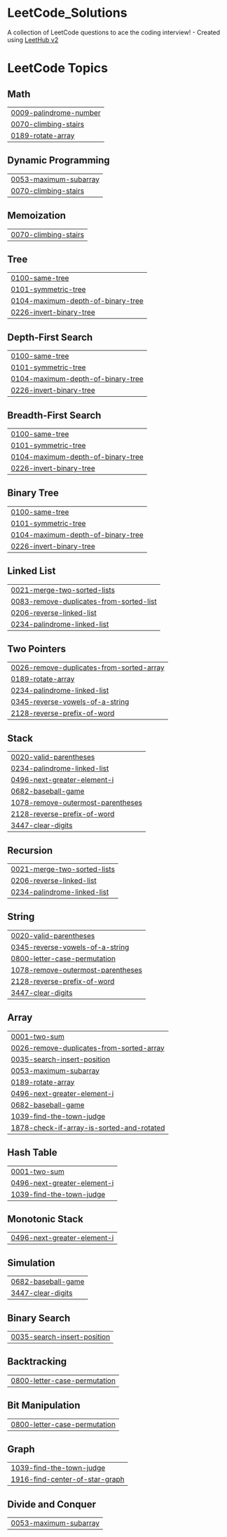 # LeetCode_Solutions
A collection of LeetCode questions to ace the coding interview! - Created using [LeetHub v2](https://github.com/arunbhardwaj/LeetHub-2.0)

<!---LeetCode Topics Start-->
# LeetCode Topics
## Math
|  |
| ------- |
| [0009-palindrome-number](https://github.com/anshpandey003/LeetCode_Solutions/tree/master/0009-palindrome-number) |
| [0070-climbing-stairs](https://github.com/anshpandey003/LeetCode_Solutions/tree/master/0070-climbing-stairs) |
| [0189-rotate-array](https://github.com/anshpandey003/LeetCode_Solutions/tree/master/0189-rotate-array) |
## Dynamic Programming
|  |
| ------- |
| [0053-maximum-subarray](https://github.com/anshpandey003/LeetCode_Solutions/tree/master/0053-maximum-subarray) |
| [0070-climbing-stairs](https://github.com/anshpandey003/LeetCode_Solutions/tree/master/0070-climbing-stairs) |
## Memoization
|  |
| ------- |
| [0070-climbing-stairs](https://github.com/anshpandey003/LeetCode_Solutions/tree/master/0070-climbing-stairs) |
## Tree
|  |
| ------- |
| [0100-same-tree](https://github.com/anshpandey003/LeetCode_Solutions/tree/master/0100-same-tree) |
| [0101-symmetric-tree](https://github.com/anshpandey003/LeetCode_Solutions/tree/master/0101-symmetric-tree) |
| [0104-maximum-depth-of-binary-tree](https://github.com/anshpandey003/LeetCode_Solutions/tree/master/0104-maximum-depth-of-binary-tree) |
| [0226-invert-binary-tree](https://github.com/anshpandey003/LeetCode_Solutions/tree/master/0226-invert-binary-tree) |
## Depth-First Search
|  |
| ------- |
| [0100-same-tree](https://github.com/anshpandey003/LeetCode_Solutions/tree/master/0100-same-tree) |
| [0101-symmetric-tree](https://github.com/anshpandey003/LeetCode_Solutions/tree/master/0101-symmetric-tree) |
| [0104-maximum-depth-of-binary-tree](https://github.com/anshpandey003/LeetCode_Solutions/tree/master/0104-maximum-depth-of-binary-tree) |
| [0226-invert-binary-tree](https://github.com/anshpandey003/LeetCode_Solutions/tree/master/0226-invert-binary-tree) |
## Breadth-First Search
|  |
| ------- |
| [0100-same-tree](https://github.com/anshpandey003/LeetCode_Solutions/tree/master/0100-same-tree) |
| [0101-symmetric-tree](https://github.com/anshpandey003/LeetCode_Solutions/tree/master/0101-symmetric-tree) |
| [0104-maximum-depth-of-binary-tree](https://github.com/anshpandey003/LeetCode_Solutions/tree/master/0104-maximum-depth-of-binary-tree) |
| [0226-invert-binary-tree](https://github.com/anshpandey003/LeetCode_Solutions/tree/master/0226-invert-binary-tree) |
## Binary Tree
|  |
| ------- |
| [0100-same-tree](https://github.com/anshpandey003/LeetCode_Solutions/tree/master/0100-same-tree) |
| [0101-symmetric-tree](https://github.com/anshpandey003/LeetCode_Solutions/tree/master/0101-symmetric-tree) |
| [0104-maximum-depth-of-binary-tree](https://github.com/anshpandey003/LeetCode_Solutions/tree/master/0104-maximum-depth-of-binary-tree) |
| [0226-invert-binary-tree](https://github.com/anshpandey003/LeetCode_Solutions/tree/master/0226-invert-binary-tree) |
## Linked List
|  |
| ------- |
| [0021-merge-two-sorted-lists](https://github.com/anshpandey003/LeetCode_Solutions/tree/master/0021-merge-two-sorted-lists) |
| [0083-remove-duplicates-from-sorted-list](https://github.com/anshpandey003/LeetCode_Solutions/tree/master/0083-remove-duplicates-from-sorted-list) |
| [0206-reverse-linked-list](https://github.com/anshpandey003/LeetCode_Solutions/tree/master/0206-reverse-linked-list) |
| [0234-palindrome-linked-list](https://github.com/anshpandey003/LeetCode_Solutions/tree/master/0234-palindrome-linked-list) |
## Two Pointers
|  |
| ------- |
| [0026-remove-duplicates-from-sorted-array](https://github.com/anshpandey003/LeetCode_Solutions/tree/master/0026-remove-duplicates-from-sorted-array) |
| [0189-rotate-array](https://github.com/anshpandey003/LeetCode_Solutions/tree/master/0189-rotate-array) |
| [0234-palindrome-linked-list](https://github.com/anshpandey003/LeetCode_Solutions/tree/master/0234-palindrome-linked-list) |
| [0345-reverse-vowels-of-a-string](https://github.com/anshpandey003/LeetCode_Solutions/tree/master/0345-reverse-vowels-of-a-string) |
| [2128-reverse-prefix-of-word](https://github.com/anshpandey003/LeetCode_Solutions/tree/master/2128-reverse-prefix-of-word) |
## Stack
|  |
| ------- |
| [0020-valid-parentheses](https://github.com/anshpandey003/LeetCode_Solutions/tree/master/0020-valid-parentheses) |
| [0234-palindrome-linked-list](https://github.com/anshpandey003/LeetCode_Solutions/tree/master/0234-palindrome-linked-list) |
| [0496-next-greater-element-i](https://github.com/anshpandey003/LeetCode_Solutions/tree/master/0496-next-greater-element-i) |
| [0682-baseball-game](https://github.com/anshpandey003/LeetCode_Solutions/tree/master/0682-baseball-game) |
| [1078-remove-outermost-parentheses](https://github.com/anshpandey003/LeetCode_Solutions/tree/master/1078-remove-outermost-parentheses) |
| [2128-reverse-prefix-of-word](https://github.com/anshpandey003/LeetCode_Solutions/tree/master/2128-reverse-prefix-of-word) |
| [3447-clear-digits](https://github.com/anshpandey003/LeetCode_Solutions/tree/master/3447-clear-digits) |
## Recursion
|  |
| ------- |
| [0021-merge-two-sorted-lists](https://github.com/anshpandey003/LeetCode_Solutions/tree/master/0021-merge-two-sorted-lists) |
| [0206-reverse-linked-list](https://github.com/anshpandey003/LeetCode_Solutions/tree/master/0206-reverse-linked-list) |
| [0234-palindrome-linked-list](https://github.com/anshpandey003/LeetCode_Solutions/tree/master/0234-palindrome-linked-list) |
## String
|  |
| ------- |
| [0020-valid-parentheses](https://github.com/anshpandey003/LeetCode_Solutions/tree/master/0020-valid-parentheses) |
| [0345-reverse-vowels-of-a-string](https://github.com/anshpandey003/LeetCode_Solutions/tree/master/0345-reverse-vowels-of-a-string) |
| [0800-letter-case-permutation](https://github.com/anshpandey003/LeetCode_Solutions/tree/master/0800-letter-case-permutation) |
| [1078-remove-outermost-parentheses](https://github.com/anshpandey003/LeetCode_Solutions/tree/master/1078-remove-outermost-parentheses) |
| [2128-reverse-prefix-of-word](https://github.com/anshpandey003/LeetCode_Solutions/tree/master/2128-reverse-prefix-of-word) |
| [3447-clear-digits](https://github.com/anshpandey003/LeetCode_Solutions/tree/master/3447-clear-digits) |
## Array
|  |
| ------- |
| [0001-two-sum](https://github.com/anshpandey003/LeetCode_Solutions/tree/master/0001-two-sum) |
| [0026-remove-duplicates-from-sorted-array](https://github.com/anshpandey003/LeetCode_Solutions/tree/master/0026-remove-duplicates-from-sorted-array) |
| [0035-search-insert-position](https://github.com/anshpandey003/LeetCode_Solutions/tree/master/0035-search-insert-position) |
| [0053-maximum-subarray](https://github.com/anshpandey003/LeetCode_Solutions/tree/master/0053-maximum-subarray) |
| [0189-rotate-array](https://github.com/anshpandey003/LeetCode_Solutions/tree/master/0189-rotate-array) |
| [0496-next-greater-element-i](https://github.com/anshpandey003/LeetCode_Solutions/tree/master/0496-next-greater-element-i) |
| [0682-baseball-game](https://github.com/anshpandey003/LeetCode_Solutions/tree/master/0682-baseball-game) |
| [1039-find-the-town-judge](https://github.com/anshpandey003/LeetCode_Solutions/tree/master/1039-find-the-town-judge) |
| [1878-check-if-array-is-sorted-and-rotated](https://github.com/anshpandey003/LeetCode_Solutions/tree/master/1878-check-if-array-is-sorted-and-rotated) |
## Hash Table
|  |
| ------- |
| [0001-two-sum](https://github.com/anshpandey003/LeetCode_Solutions/tree/master/0001-two-sum) |
| [0496-next-greater-element-i](https://github.com/anshpandey003/LeetCode_Solutions/tree/master/0496-next-greater-element-i) |
| [1039-find-the-town-judge](https://github.com/anshpandey003/LeetCode_Solutions/tree/master/1039-find-the-town-judge) |
## Monotonic Stack
|  |
| ------- |
| [0496-next-greater-element-i](https://github.com/anshpandey003/LeetCode_Solutions/tree/master/0496-next-greater-element-i) |
## Simulation
|  |
| ------- |
| [0682-baseball-game](https://github.com/anshpandey003/LeetCode_Solutions/tree/master/0682-baseball-game) |
| [3447-clear-digits](https://github.com/anshpandey003/LeetCode_Solutions/tree/master/3447-clear-digits) |
## Binary Search
|  |
| ------- |
| [0035-search-insert-position](https://github.com/anshpandey003/LeetCode_Solutions/tree/master/0035-search-insert-position) |
## Backtracking
|  |
| ------- |
| [0800-letter-case-permutation](https://github.com/anshpandey003/LeetCode_Solutions/tree/master/0800-letter-case-permutation) |
## Bit Manipulation
|  |
| ------- |
| [0800-letter-case-permutation](https://github.com/anshpandey003/LeetCode_Solutions/tree/master/0800-letter-case-permutation) |
## Graph
|  |
| ------- |
| [1039-find-the-town-judge](https://github.com/anshpandey003/LeetCode_Solutions/tree/master/1039-find-the-town-judge) |
| [1916-find-center-of-star-graph](https://github.com/anshpandey003/LeetCode_Solutions/tree/master/1916-find-center-of-star-graph) |
## Divide and Conquer
|  |
| ------- |
| [0053-maximum-subarray](https://github.com/anshpandey003/LeetCode_Solutions/tree/master/0053-maximum-subarray) |
<!---LeetCode Topics End-->